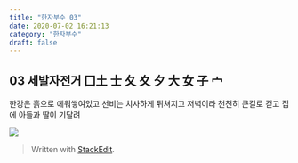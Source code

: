 ```yaml
---
title: "한자부수 03"
date: 2020-07-02 16:21:13
category: "한자부수"
draft: false
---
```

## 03 세발자전거  囗土 士 夂 夊 夕 大 女 子 宀
한강은 흙으로 에워쌓여있고 선비는 치사하게 뒤쳐지고
저녁이라 천천히 큰길로 걷고
집에 아들과 딸이 기달려

![](https://i.ibb.co/vd3g3Kd/2020-07-03-2-37-15.png)

> Written with [StackEdit](https://stackedit.io/).
<!--stackedit_data:
eyJoaXN0b3J5IjpbMTkwNTQ3MDI5Nl19
-->